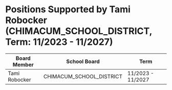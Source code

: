 # Positions Supported by Tami Robocker (CHIMACUM_SCHOOL_DISTRICT, Term: 11/2023 - 11/2027)

| Board Member | School Board | Term |
|--------------|--------------|------|
| Tami Robocker | CHIMACUM_SCHOOL_DISTRICT | 11/2023 - 11/2027 |

